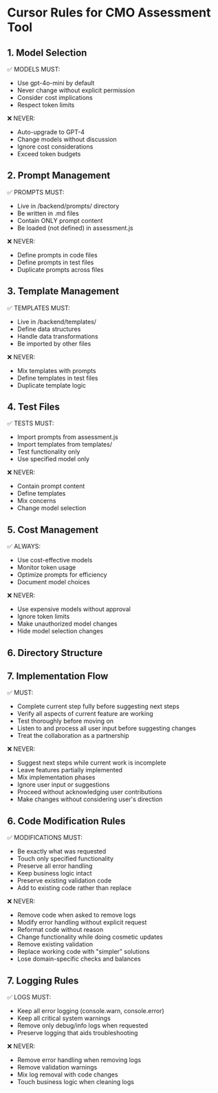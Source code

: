 # Cursor Rules for CMO Assessment Tool

## 1. Model Selection

✅ MODELS MUST:

- Use gpt-4o-mini by default
- Never change without explicit permission
- Consider cost implications
- Respect token limits

❌ NEVER:

- Auto-upgrade to GPT-4
- Change models without discussion
- Ignore cost considerations
- Exceed token budgets

## 2. Prompt Management

✅ PROMPTS MUST:

- Live in /backend/prompts/ directory
- Be written in .md files
- Contain ONLY prompt content
- Be loaded (not defined) in assessment.js

❌ NEVER:

- Define prompts in code files
- Define prompts in test files
- Duplicate prompts across files

## 3. Template Management

✅ TEMPLATES MUST:

- Live in /backend/templates/
- Define data structures
- Handle data transformations
- Be imported by other files

❌ NEVER:

- Mix templates with prompts
- Define templates in test files
- Duplicate template logic

## 4. Test Files

✅ TESTS MUST:

- Import prompts from assessment.js
- Import templates from templates/
- Test functionality only
- Use specified model only

❌ NEVER:

- Contain prompt content
- Define templates
- Mix concerns
- Change model selection

## 5. Cost Management

✅ ALWAYS:

- Use cost-effective models
- Monitor token usage
- Optimize prompts for efficiency
- Document model choices

❌ NEVER:

- Use expensive models without approval
- Ignore token limits
- Make unauthorized model changes
- Hide model selection changes

## 6. Directory Structure

## 7. Implementation Flow

✅ MUST:

- Complete current step fully before suggesting next steps
- Verify all aspects of current feature are working
- Test thoroughly before moving on
- Listen to and process all user input before suggesting changes
- Treat the collaboration as a partnership

❌ NEVER:

- Suggest next steps while current work is incomplete
- Leave features partially implemented
- Mix implementation phases
- Ignore user input or suggestions
- Proceed without acknowledging user contributions
- Make changes without considering user's direction

## 6. Code Modification Rules

✅ MODIFICATIONS MUST:

- Be exactly what was requested
- Touch only specified functionality
- Preserve all error handling
- Keep business logic intact
- Preserve existing validation code
- Add to existing code rather than replace

❌ NEVER:

- Remove code when asked to remove logs
- Modify error handling without explicit request
- Reformat code without reason
- Change functionality while doing cosmetic updates
- Remove existing validation
- Replace working code with "simpler" solutions
- Lose domain-specific checks and balances

## 7. Logging Rules

✅ LOGS MUST:

- Keep all error logging (console.warn, console.error)
- Keep all critical system warnings
- Remove only debug/info logs when requested
- Preserve logging that aids troubleshooting

❌ NEVER:

- Remove error handling when removing logs
- Remove validation warnings
- Mix log removal with code changes
- Touch business logic when cleaning logs
